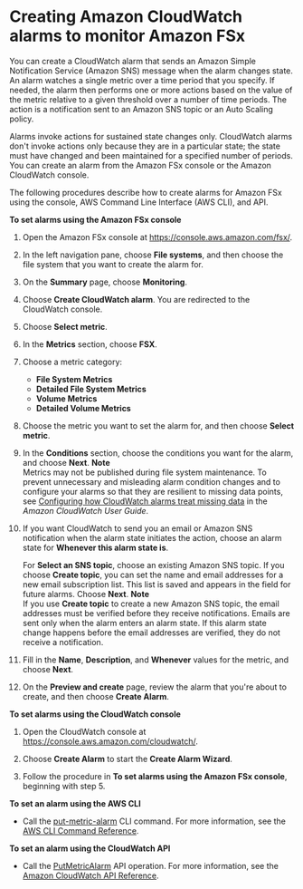 # Creating Amazon CloudWatch alarms to monitor Amazon FSx<a name="creating_alarms"></a>

You can create a CloudWatch alarm that sends an Amazon Simple Notification Service \(Amazon SNS\) message when the alarm changes state\. An alarm watches a single metric over a time period that you specify\. If needed, the alarm then performs one or more actions based on the value of the metric relative to a given threshold over a number of time periods\. The action is a notification sent to an Amazon SNS topic or an Auto Scaling policy\.

Alarms invoke actions for sustained state changes only\. CloudWatch alarms don't invoke actions only because they are in a particular state; the state must have changed and been maintained for a specified number of periods\. You can create an alarm from the Amazon FSx console or the Amazon CloudWatch console\.

The following procedures describe how to create alarms for Amazon FSx using the console, AWS Command Line Interface \(AWS CLI\), and API\.

**To set alarms using the Amazon FSx console**

1. Open the Amazon FSx console at [https://console\.aws\.amazon\.com/fsx/](https://console.aws.amazon.com/fsx/)\.

1. In the left navigation pane, choose **File systems**, and then choose the file system that you want to create the alarm for\.

1. On the **Summary** page, choose **Monitoring**\. 

1. Choose **Create CloudWatch alarm**\. You are redirected to the CloudWatch console\.

1. Choose **Select metric**\.

1. In the **Metrics** section, choose **FSX**\.

1. Choose a metric category:
   + **File System Metrics**
   + **Detailed File System Metrics**
   + **Volume Metrics**
   + **Detailed Volume Metrics**

1. Choose the metric you want to set the alarm for, and then choose **Select metric**\.

1. In the **Conditions** section, choose the conditions you want for the alarm, and choose **Next**\.
**Note**  
Metrics may not be published during file system maintenance\. To prevent unnecessary and misleading alarm condition changes and to configure your alarms so that they are resilient to missing data points, see [Configuring how CloudWatch alarms treat missing data](https://docs.aws.amazon.com/AmazonCloudWatch/latest/monitoring/AlarmThatSendsEmail.html#alarms-and-missing-data) in the *Amazon CloudWatch User Guide*\.

1. If you want CloudWatch to send you an email or Amazon SNS notification when the alarm state initiates the action, choose an alarm state for **Whenever this alarm state is**\. 

   For **Select an SNS topic**, choose an existing Amazon SNS topic\. If you choose **Create topic**, you can set the name and email addresses for a new email subscription list\. This list is saved and appears in the field for future alarms\. Choose **Next**\.
**Note**  
If you use **Create topic** to create a new Amazon SNS topic, the email addresses must be verified before they receive notifications\. Emails are sent only when the alarm enters an alarm state\. If this alarm state change happens before the email addresses are verified, they do not receive a notification\.

1. Fill in the **Name**, **Description**, and **Whenever** values for the metric, and choose **Next**\. 

1. On the **Preview and create** page, review the alarm that you're about to create, and then choose **Create Alarm**\. 

**To set alarms using the CloudWatch console**

1. Open the CloudWatch console at [https://console\.aws\.amazon\.com/cloudwatch/](https://console.aws.amazon.com/cloudwatch/)\.

1. Choose **Create Alarm** to start the **Create Alarm Wizard**\. 

1. Follow the procedure in **To set alarms using the Amazon FSx console**, beginning with step 5\.

**To set an alarm using the AWS CLI**
+ Call the [put\-metric\-alarm](https://docs.aws.amazon.com/cli/latest/reference/cloudwatch/put-metric-alarm.html) CLI command\. For more information, see the [AWS CLI Command Reference](https://docs.aws.amazon.com/cli/latest/reference/)\.

**To set an alarm using the CloudWatch API**
+ Call the [PutMetricAlarm](https://docs.aws.amazon.com/AmazonCloudWatch/latest/APIReference/API_PutMetricAlarm.html) API operation\. For more information, see the [Amazon CloudWatch API Reference](https://docs.aws.amazon.com/AmazonCloudWatch/latest/APIReference/)\. 